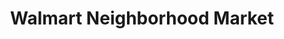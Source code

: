 ---
title: "Walmart Neighborhood Market"
url: /fort-worth/walmart-neighborhood-market/
shop: Supermarkt
---